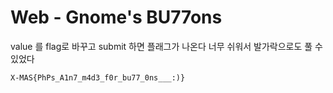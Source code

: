# Web - Gnome's BU77ons

value 를 flag로 바꾸고 submit 하면 플래그가 나온다
너무 쉬워서 발가락으로도 풀 수 있었다

```
X-MAS{PhPs_A1n7_m4d3_f0r_bu77_0ns___:)}
```